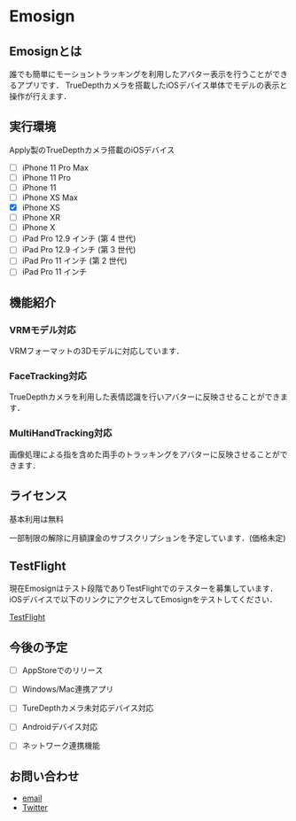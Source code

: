 # Emosign

## Emosignとは
誰でも簡単にモーショントラッキングを利用したアバター表示を行うことができるアプリです．
TrueDepthカメラを搭載したiOSデバイス単体でモデルの表示と操作が行えます．


## 実行環境
Apply製のTrueDepthカメラ搭載のiOSデバイス
- [ ] iPhone 11 Pro Max
- [ ] iPhone 11 Pro
- [ ] iPhone 11
- [ ] iPhone XS Max
- [x] iPhone XS
- [ ] iPhone XR
- [ ] iPhone X
- [ ] iPad Pro 12.9 インチ (第 4 世代)
- [ ] iPad Pro 12.9 インチ (第 3 世代)
- [ ] iPad Pro 11 インチ (第 2 世代)
- [ ] iPad Pro 11 インチ

## 機能紹介
### VRMモデル対応
VRMフォーマットの3Dモデルに対応しています．

### FaceTracking対応
TrueDepthカメラを利用した表情認識を行いアバターに反映させることができます．

### MultiHandTracking対応
画像処理による指を含めた両手のトラッキングをアバターに反映させることができます．


## ライセンス
基本利用は無料

一部制限の解除に月額課金のサブスクリプションを予定しています．(価格未定)

## TestFlight
現在Emosignはテスト段階でありTestFlightでのテスターを募集しています．
iOSデバイスで以下のリンクにアクセスしてEmosignをテストしてください．

[TestFlight]()


## 今後の予定
- [ ] AppStoreでのリリース
- [ ] Windows/Mac連携アプリ
- [ ] TureDepthカメラ未対応デバイス対応
- [ ] Androidデバイス対応
- [ ] ネットワーク連携機能


## お問い合わせ
- [email](ueyama0105+emosign@gmail.com)
- [Twitter](https://twitter.com/akihiro01051)
